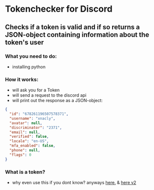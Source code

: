 # Tokenchecker for Discord
## Checks if a token is valid and if so returns a JSON-object containing information about the token's user
### What you need to do:
  - installing python
  
### How it works:
  - will ask you for a Token
  - will send a request to the discord api
  - will print out the response as a JSON-object:
  ```JSON
  {
    "id": "678261196507578371",
    "username": "xnacly",
    "avatar": null,
    "discriminator": "2371",
    "email": null,
    "verified": false,
    "locale": "en-US",
    "mfa_enabled": false,
    "phone": null,
    "flags": 0
  }
  ```
### What is a token?
  - why even use this if you dont know? anyways [here.](https://discordapp.com/developers/docs/topics/oauth2#bots) & [here v2](https://discordapp.com/developers/docs/reference#authentication)
